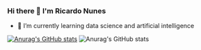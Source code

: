 ### Hi there 👋 I'm Ricardo Nunes

- 🌱 I’m currently learning data science and artificial intelligence

[![Anurag's GitHub stats](https://github-readme-stats.vercel.app/api?username=ricardonunes-la)](https://github.com/ricardonunes-la/github-readme-stats)
![Anurag's GitHub stats](https://github-readme-stats.vercel.app/api?username=ricardonunes-la&show_icons=true&theme=transparent)
